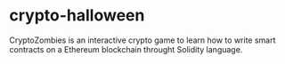 # crypto-halloween
CryptoZombies is an interactive crypto game to learn how to write smart contracts on a Ethereum blockchain throught Solidity language.
